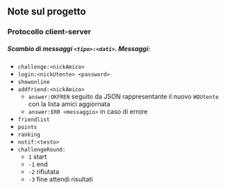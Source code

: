 ## Note sul progetto
### Protocollo client-server
##### Scambio di messaggi `<tipo>:<dati>`. Messaggi:
 * `challenge:<nickAmico>`
 * `login:<nickUtente> <password>`
 * `showonline`
 * `addfriend:<nickAmico>`
   * `answer:OKFREN` seguito da JSON rappresentante il nuovo `WQUtente` con la lista amici aggiornata
   * `answer:ERR <messaggio>` in caso di errore
 * `friendlist`
 * `points`
 * `ranking`
 * `notif:<testo>`
 * `challengeRound:`
   * `1` start
   * `-1` end
   * `-2` rifiutata
   * `-3` fine attendi risultati